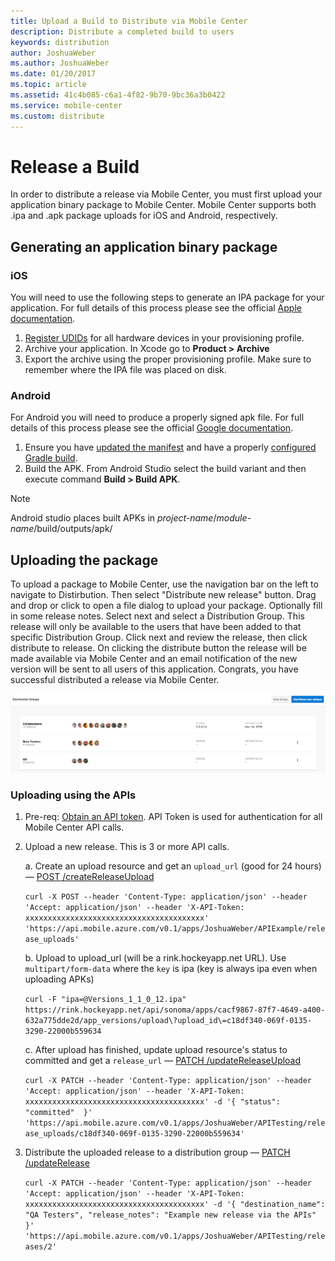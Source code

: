 ```yaml
---
title: Upload a Build to Distribute via Mobile Center
description: Distribute a completed build to users
keywords: distribution
author: JoshuaWeber
ms.author: JoshuaWeber
ms.date: 01/20/2017
ms.topic: article
ms.assetid: 41c4b085-c6a1-4f82-9b70-9bc36a3b0422
ms.service: mobile-center
ms.custom: distribute
---
```


# Release a Build

In order to distribute a release via Mobile Center, you must first upload your application binary package to Mobile Center. Mobile Center supports both .ipa and .apk package uploads for iOS and Android, respectively.

## Generating an application binary package

### iOS

You will need to use the following steps to generate an IPA package for your application. For full details of this process please see the official [Apple documentation][apple-ipa].

1. [Register UDIDs][apple-devices] for all hardware devices in your provisioning profile.
2. Archive your application. In Xcode go to **Product > Archive**
3. Export the archive using the proper provisioning profile. Make sure to remember where the IPA file was placed on disk.

### Android

For Android you will need to produce a properly signed apk file. For full details of this process please see the official [Google documentation][google-apk].

1. Ensure you have [updated the manifest][android-manifest] and have a properly [configured Gradle build][gradle-config].
2. Build the APK. From Android Studio select the build variant and then execute command **Build > Build APK**.

> [!NOTE]
> Android studio places built APKs in *project-name*/*module-name*/build/outputs/apk/

## Uploading the package

To upload a package to Mobile Center, use the navigation bar on the left to navigate to Distirbution. Then select "Distribute new release" button. Drag and drop or click to open a file dialog to upload your package. Optionally fill in some release notes. Select next and select a Distribution Group. This release will only be available to the users that have been added to that specific Distribution Group. Click next and review the release, then click distribute to release. On clicking the distribute button the release will be made available via Mobile Center and an email notification of the new version will be sent to all users of this application. Congrats, you have successful distributed a release via Mobile Center.

![](images/new_release_button.png "new release button top right")

### Uploading using the APIs

1. Pre-req: [Obtain an API token][api-token-docs]. API Token is used for authentication for all Mobile Center API calls.
2. Upload a new release. This is 3 or more API calls. 
    
    a. Create an upload resource and get an `upload_url` (good for 24 hours) — [POST /createReleaseUpload][POST_releaseUpload]
    
    ` curl -X POST --header 'Content-Type: application/json' --header 'Accept: application/json' --header 'X-API-Token: xxxxxxxxxxxxxxxxxxxxxxxxxxxxxxxxxxxxxxxx' 'https://api.mobile.azure.com/v0.1/apps/JoshuaWeber/APIExample/release_uploads' `
    
    b. Upload to upload_url (will be a rink.hockeyapp.net URL). Use `multipart/form-data` where the `key` is ipa (key is always ipa even when uploading APKs)
    
    ` curl -F "ipa=@Versions_1_1_0_12.ipa" https://rink.hockeyapp.net/api/sonoma/apps/cacf9867-87f7-4649-a400-632a775dde2d/app_versions/upload\?upload_id\=c18df340-069f-0135-3290-22000b559634 `
    
    c. After upload has finished, update upload resource's status to committed and get a `release_url` — [PATCH /updateReleaseUpload][PATCH_updateReleaseUplolad]
    
    ` curl -X PATCH --header 'Content-Type: application/json' --header 'Accept: application/json' --header 'X-API-Token: xxxxxxxxxxxxxxxxxxxxxxxxxxxxxxxxxxxxxxxx' -d '{ "status": "committed"  }' 'https://api.mobile.azure.com/v0.1/apps/JoshuaWeber/APITesting/release_uploads/c18df340-069f-0135-3290-22000b559634' `

3. Distribute the uploaded release to a distribution group — [PATCH /updateRelease][PATCH_updateRelease]
    
    ` curl -X PATCH --header 'Content-Type: application/json' --header 'Accept: application/json' --header 'X-API-Token: xxxxxxxxxxxxxxxxxxxxxxxxxxxxxxxxxxxxxxxx' -d '{ "destination_name": "QA Testers", "release_notes": "Example new release via the APIs" }' 'https://api.mobile.azure.com/v0.1/apps/JoshuaWeber/APITesting/releases/2' `

[apple-ipa]: https://developer.apple.com/library/content/documentation/IDEs/Conceptual/AppDistributionGuide/TestingYouriOSApp/TestingYouriOSApp.html#//apple_ref/doc/uid/TP40012582-CH8-SW1
[apple-devices]: ./auto-provisioning.md
[google-apk]: https://developer.android.com/studio/publish/preparing.html
[gradle-config]: https://developer.android.com/studio/build/build-variants.html
[android-manifest]: https://developer.android.com/guide/topics/manifest/manifest-intro.html
[api-token-docs]: https://docs.microsoft.com/en-us/mobile-center/api-docs/
[POST_releaseUpload]: https://docs.mobile.azure.com/api/#!/distribute/createReleaseUpload
[PATCH_updateReleaseUplolad]: https://docs.mobile.azure.com/api/#!/distribute/updateReleaseUpload
[PATCH_updateRelease]: https://docs.mobile.azure.com/api/#!/distribute/updateRelease
[GET_DGs]: https://docs.mobile.azure.com/api/#!/account/distributionGroups_list
